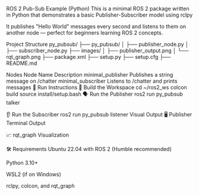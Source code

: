 ROS 2 Pub-Sub Example (Python)
This is a minimal ROS 2 package written in Python that demonstrates a basic Publisher-Subscriber model using rclpy

It publishes "Hello World" messages every second and listens to them on another node — perfect for beginners learning ROS 2 concepts.

Project Structure
py_pubsub/ ├── py_pubsub/ │ ├── publisher_node.py │ ├── subscriber_node.py ├── images/ │ ├── publisher_output.png │ └── rqt_graph.png ├── package.xml ├── setup.py ├── setup.cfg ├── README.md

Nodes
Node Name	Description
minimal_publisher	Publishes a string message on /chatter
minimal_subscriber	Listens to /chatter and prints messages
🚀 Run Instructions
🔧 Build the Workspace
cd ~/ros2_ws
colcon build
source install/setup.bash
🗣️ Run the Publisher
ros2 run py_pubsub talker

👂 Run the Subscriber
ros2 run py_pubsub listener
Visual Output
🖥️ Publisher Terminal Output

📈 rqt_graph Visualization

🛠 Requirements
Ubuntu 22.04 with ROS 2 (Humble recommended)

Python 3.10+

WSL2 (if on Windows)

rclpy, colcon, and rqt_graph
